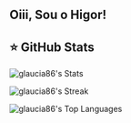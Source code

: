 ## Oiii, Sou o Higor!
 <div>


## ⭐ GitHub Stats

![glaucia86's Stats](https://github-readme-stats.vercel.app/api?username=higorcos&theme=dark&show_icons=true&hide_border=true&count_private=true)

![glaucia86's Streak](https://github-readme-streak-stats.herokuapp.com/?user=higorcos&theme=dark&hide_border=true)

![glaucia86's Top Languages](https://github-readme-stats.vercel.app/api/top-langs/?username=higorcos&theme=dark&show_icons=true&hide_border=true&layout=pie)


 

